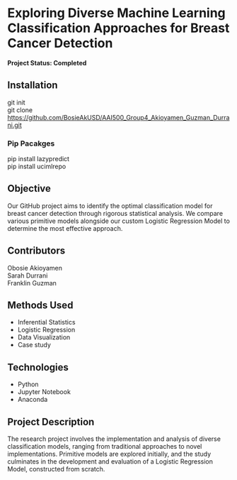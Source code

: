 <h1>Exploring Diverse Machine Learning Classification Approaches
for Breast Cancer Detection
</h1>

**Project Status: Completed**

<h2>Installation</h2>
<p>
    git init <br>
    git clone <a href="https://github.com/BosieAkUSD/AAI500_Group4_Akioyamen_Guzman_Durrani.git">https://github.com/BosieAkUSD/AAI500_Group4_Akioyamen_Guzman_Durrani.git</a>
</p>

<h3>Pip Pacakges</h3>
<p>
    pip install lazypredict <br>
    pip install ucimlrepo
</p>

<h2>Objective</h2>
<p>
    Our GitHub project aims to identify the optimal classification model for breast cancer detection through rigorous statistical analysis. We compare various primitive models alongside our custom Logistic Regression Model to determine the most effective approach.
</p>

<h2>Contributors</h2>
<p>
    Obosie Akioyamen <br>
    Sarah Durrani <br>
    Franklin Guzman
</p>

<h2>Methods Used</h2>
<ul>
    <li>Inferential Statistics</li>
    <li>Logistic Regression</li>
    <li>Data Visualization</li>
    <li>Case study</li>
</ul>

<h2>Technologies</h2>
<ul>
    <li>Python</li>
    <li>Jupyter Notebook</li>
    <li>Anaconda</li>
</ul>

<h2>Project Description</h2>
<p>
    The research project involves the implementation and analysis of diverse classification models, ranging from traditional approaches to novel implementations. Primitive models are explored initially, and the study culminates in the development and evaluation of a Logistic Regression Model, constructed from scratch.
</p>